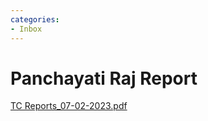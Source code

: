 ```yaml
---
categories:
- Inbox
---
```

# Panchayati Raj Report

[TC Reports\_07-02-2023.pdf](../files/1341173b-784f-4108-b56d-1edf8e9b7c7a.pdf)